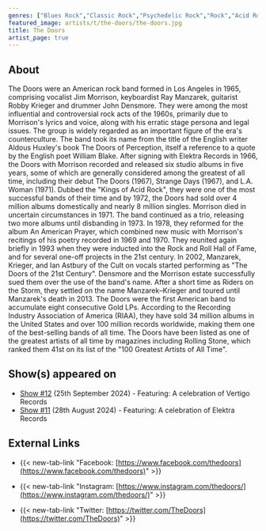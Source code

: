 ```yaml
---
genres: ["Blues Rock","Classic Rock","Psychedelic Rock","Rock","Acid Rock"]
featured_image: artists/t/the-doors/the-doors.jpg
title: The Doors
artist_page: true
---
```

## About

The Doors were an American rock band formed in Los Angeles in 1965, comprising vocalist Jim Morrison, keyboardist Ray Manzarek, guitarist Robby Krieger and drummer John Densmore. They were among the most influential and controversial rock acts of the 1960s, primarily due to Morrison's lyrics and voice, along with his erratic stage persona and legal issues. The group is widely regarded as an important figure of the era's counterculture.
The band took its name from the title of the English writer Aldous Huxley's book The Doors of Perception, itself a reference to a quote by the English poet William Blake. After signing with Elektra Records in 1966, the Doors with Morrison recorded and released six studio albums in five years, some of which are generally considered among the greatest of all time, including their debut The Doors (1967), Strange Days (1967), and L.A. Woman (1971). Dubbed the "Kings of Acid Rock", they were one of the most successful bands of their time and by 1972, the Doors had sold over 4 million albums domestically and nearly 8 million singles.
Morrison died in uncertain circumstances in 1971. The band continued as a trio, releasing two more albums until disbanding in 1973. In 1978, they reformed for the album An American Prayer, which combined new music with Morrison's recitings of his poetry recorded in 1969 and 1970. They reunited again briefly in 1993 when they were inducted into the Rock and Roll Hall of Fame, and for several one-off projects in the 21st century. In 2002, Manzarek, Krieger, and Ian Astbury of the Cult on vocals started performing as "The Doors of the 21st Century". Densmore and the Morrison estate successfully sued them over the use of the band's name. After a short time as Riders on the Storm, they settled on the name Manzarek–Krieger and toured until Manzarek's death in 2013.
The Doors were the first American band to accumulate eight consecutive Gold LPs. According to the Recording Industry Association of America (RIAA), they have sold 34 million albums in the United States and over 100 million records worldwide, making them one of the best-selling bands of all time. The Doors have been listed as one of the greatest artists of all time by magazines including Rolling Stone, which ranked them 41st on its list of the "100 Greatest Artists of All Time".



## Show(s) appeared on

- [Show #12](/shows/featuring-a-celebration-of-vertigo-records/) (25th September 2024) - Featuring: A celebration of Vertigo Records
- [Show #11](/shows/featuring-a-celebration-of-elektra-records/) (28th August 2024) - Featuring: A celebration of Elektra Records

## External Links

- {{< new-tab-link "Facebook: [https://www.facebook.com/thedoors](https://www.facebook.com/thedoors)" >}}

- {{< new-tab-link "Instagram: [https://www.instagram.com/thedoors/](https://www.instagram.com/thedoors/)" >}}

- {{< new-tab-link "Twitter: [https://twitter.com/TheDoors](https://twitter.com/TheDoors)" >}}


